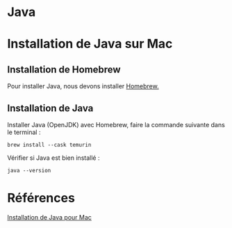 # Java  

# Installation de Java sur Mac  

## Installation de Homebrew  

Pour installer Java, nous devons installer [Homebrew.](homebrew.md)  

## Installation de Java  

Installer Java (OpenJDK) avec Homebrew, faire la commande suivante dans le terminal :  

```
brew install --cask temurin 
```

Vérifier si Java est bien installé :  

```
java --version    
```

# Références  
[Installation de Java pour Mac](https://collabnix.com/how-to-setup-java-on-apple-mac-m1-pro-in-2-minutes/)  
